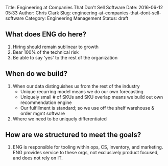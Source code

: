 Title: Engineering at Companies That Don't Sell Software
Date: 2016-06-12 05:33
Author: Chris Clark
Slug: engineering-at-companies-that-dont-sell-software
Category: Engineering Management
Status: draft

##  What does ENG do here?
  1. Hiring should remain sublinear to growth
  2. Bear 100% of the technical risk
  3. Be able to say 'yes' to the rest of the organization

## When do we build?
  1. When our data distinguishes us from the rest of the industry
     - Unique recurring model means we do our own forecasting
     - Uniquely small # of SKUs and SKU overlap means we build out own recommendation engine
     - Our fulfillment is standard; so we use off the shelf warehouse & order mgmt software
  2. Where we need to be uniquely differentiated

## How are we structured to meet the goals?
  1. ENG is responsible for tooling within ops, CS, inventory, and marketing. ENG provides service to these orgs, not exclusively product focused, and does not rely on IT.
